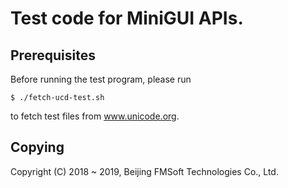 # Test code for MiniGUI APIs.

## Prerequisites

Before running the test program, please run

    $ ./fetch-ucd-test.sh

to fetch test files from www.unicode.org.

## Copying

Copyright (C) 2018 ~ 2019, Beijing FMSoft Technologies Co., Ltd.

